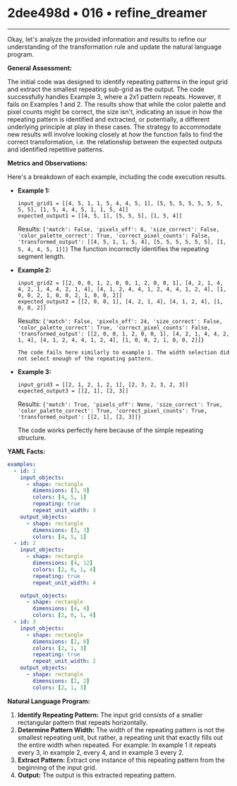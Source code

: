 # 2dee498d • 016 • refine_dreamer

---
Okay, let's analyze the provided information and results to refine our understanding of the transformation rule and update the natural language program.

**General Assessment:**

The initial code was designed to identify repeating patterns in the input grid and extract the smallest repeating sub-grid as the output. The code successfully handles Example 3, where a 2x1 pattern repeats. However, it fails on Examples 1 and 2. The results show that while the color palette and pixel counts might be correct, the size isn't, indicating an issue in how the repeating pattern is identified and extracted, or potentially, a different underlying principle at play in these cases. The strategy to accommodate new results will involve looking closely at *how* the function fails to find the correct transformation, i.e. the relationship between the expected outputs and identified repetitive patterns.

**Metrics and Observations:**

Here's a breakdown of each example, including the code execution results.

*   **Example 1:**

    ```
    input_grid1 = [[4, 5, 1, 1, 5, 4, 4, 5, 1], [5, 5, 5, 5, 5, 5, 5, 5, 5], [1, 5, 4, 4, 5, 1, 1, 5, 4]]
    expected_output1 = [[4, 5, 1], [5, 5, 5], [1, 5, 4]]
    ```
     Results:
         ```
        {'match': False, 'pixels_off': 6, 'size_correct': False, 'color_palette_correct': True, 'correct_pixel_counts': False, 'transformed_output': [[4, 5, 1, 1, 5, 4], [5, 5, 5, 5, 5, 5], [1, 5, 4, 4, 5, 1]]}
        ```
       The function incorrectly identifies the repeating segment length.

*   **Example 2:**

    ```
    input_grid2 = [[2, 0, 0, 1, 2, 0, 0, 1, 2, 0, 0, 1], [4, 2, 1, 4, 4, 2, 1, 4, 4, 2, 1, 4], [4, 1, 2, 4, 4, 1, 2, 4, 4, 1, 2, 4], [1, 0, 0, 2, 1, 0, 0, 2, 1, 0, 0, 2]]
    expected_output2 = [[2, 0, 0, 1], [4, 2, 1, 4], [4, 1, 2, 4], [1, 0, 0, 2]]
    ```
     Results:
        ```
        {'match': False, 'pixels_off': 24, 'size_correct': False, 'color_palette_correct': True, 'correct_pixel_counts': False, 'transformed_output': [[2, 0, 0, 1, 2, 0, 0, 1], [4, 2, 1, 4, 4, 2, 1, 4], [4, 1, 2, 4, 4, 1, 2, 4], [1, 0, 0, 2, 1, 0, 0, 2]]}
        ```

        The code fails here similarly to example 1. The width selection did not select enough of the repeating pattern.

*   **Example 3:**

    ```
    input_grid3 = [[2, 1, 2, 1, 2, 1], [2, 3, 2, 3, 2, 3]]
    expected_output3 = [[2, 1], [2, 3]]
    ```
     Results:
        ```
    {'match': True, 'pixels_off': None, 'size_correct': True, 'color_palette_correct': True, 'correct_pixel_counts': True, 'transformed_output': [[2, 1], [2, 3]]}
        ```

    The code works perfectly here because of the simple repeating structure.

**YAML Facts:**

```yaml
examples:
  - id: 1
    input_objects:
      - shape: rectangle
        dimensions: [3, 9]
        colors: [4, 5, 1]
        repeating: true
        repeat_unit_width: 3
    output_objects:
      - shape: rectangle
        dimensions: [3, 3]
        colors: [4, 5, 1]
  - id: 2
    input_objects:
      - shape: rectangle
        dimensions: [4, 12]
        colors: [2, 0, 1, 4]
        repeating: true
        repeat_unit_width: 4

    output_objects:
      - shape: rectangle
        dimensions: [4, 4]
        colors: [2, 0, 1, 4]
  - id: 3
    input_objects:
      - shape: rectangle
        dimensions: [2, 6]
        colors: [2, 1, 3]
        repeating: true
        repeat_unit_width: 2
    output_objects:
      - shape: rectangle
        dimensions: [2, 2]
        colors: [2, 1, 3]
```

**Natural Language Program:**

1.  **Identify Repeating Pattern:** The input grid consists of a smaller rectangular pattern that repeats horizontally.
2.  **Determine Pattern Width:** The width of the repeating pattern is not the smallest repeating unit, but rather, a repeating unit that exactly fills out the entire width when repeated. For example: In example 1 it repeats every 3, in example 2, every 4, and in example 3 every 2.
3.  **Extract Pattern:** Extract one instance of this repeating pattern from the beginning of the input grid.
4. **Output:** The output is this extracted repeating pattern.

